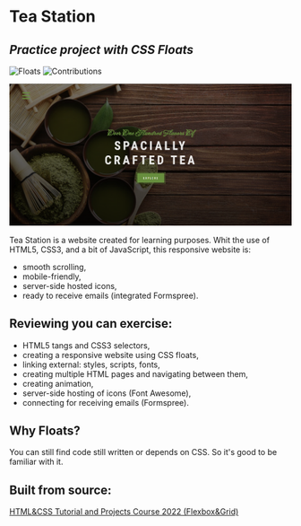 # Tea Station
## _Practice project with CSS Floats_

![Floats](https://img.shields.io/badge/Practice-CSS_Floats-brightgreen)
![Contributions](https://camo.githubusercontent.com/5ae751d6f1db3da3db0a15924a4165f95ab9462c5602cab2aedc7932ff565451/68747470733a2f2f696d672e736869656c64732e696f2f62616467652f436f6e747269627574696f6e732d77656c636f6d652d626c756576696f6c6574)

![WEBSITE!](TS.png)

Tea Station is a website created for learning purposes. Whit the use of HTML5, CSS3, and a bit of JavaScript, this responsive website is:

- smooth scrolling,
- mobile-friendly,
- server-side hosted icons,
- ready to receive emails (integrated Formspree).

## Reviewing you can exercise:

- HTML5 tangs and CSS3 selectors,
- creating a responsive website using CSS floats,
- linking external: styles, scripts, fonts,
- creating multiple HTML pages and navigating between them,
- creating animation,
- server-side hosting of icons (Font Awesome),
- connecting for receiving emails (Formspree).

## Why Floats?
You can still find code still written or depends on CSS. So it's good to be familiar with it.

## Built from source:

[HTML&CSS Tutorial and Projects Course 2022 (Flexbox&Grid)](https://www.udemy.com/course/in-depth-html-css-course-build-responsive-websites/)
